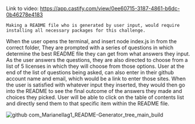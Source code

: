   Link to video: https://app.castify.com/view/0ee60715-3187-4861-b6dc-0b46278e4183
    
    Making a README file who is generated by user input, would require installing all necessary packages for this challenge.
When the user opens the terminal, and insert node index.js in from the correct folder,
They are prompted with a series of questions in which determine the best README file they can get from what answers they input.
    As the user answers the questions, they are also directed to choose from a list of 5 licenses in which they will choose from those options.
User at the end of the list of questions being asked, can also enter in their github account name and email, which would be a link to enter those sites.
    When the user is satisfied with whatever input they inserted, they would then go into the README to see the final outcome of the answers they made and choices they picked. 
User will be able to click on the table of contents list and directly send them to that specific item within the README file.

![github com_Marianellag1_README-Generator_tree_main_build](https://user-images.githubusercontent.com/110939445/191881974-2dfd0f32-12be-426e-97b1-de35770852aa.png)
